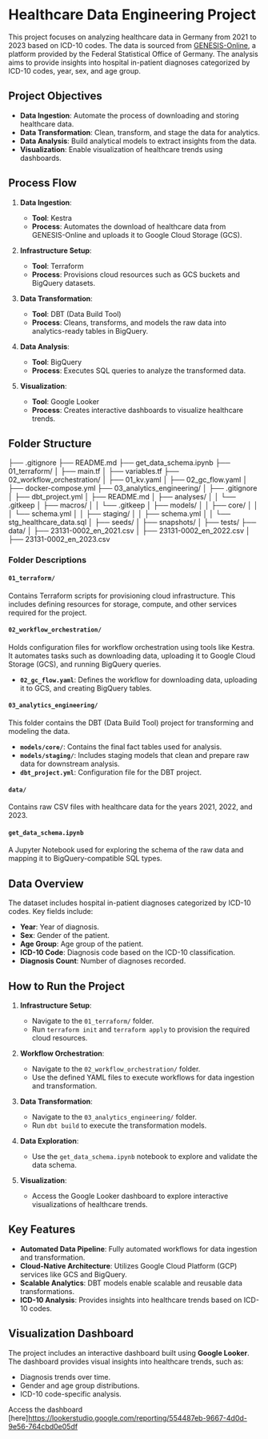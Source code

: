 # Healthcare Data Engineering Project

This project focuses on analyzing healthcare data in Germany from 2021 to 2023 based on ICD-10 codes. The data is sourced from [GENESIS-Online](https://www-genesis.destatis.de), a platform provided by the Federal Statistical Office of Germany. The analysis aims to provide insights into hospital in-patient diagnoses categorized by ICD-10 codes, year, sex, and age group.

## Project Objectives

- **Data Ingestion**: Automate the process of downloading and storing healthcare data.
- **Data Transformation**: Clean, transform, and stage the data for analytics.
- **Data Analysis**: Build analytical models to extract insights from the data.
- **Visualization**: Enable visualization of healthcare trends using dashboards.

## Process Flow

1. **Data Ingestion**:
   - **Tool**: Kestra
   - **Process**: Automates the download of healthcare data from GENESIS-Online and uploads it to Google Cloud Storage (GCS).

2. **Infrastructure Setup**:
   - **Tool**: Terraform
   - **Process**: Provisions cloud resources such as GCS buckets and BigQuery datasets.

3. **Data Transformation**:
   - **Tool**: DBT (Data Build Tool)
   - **Process**: Cleans, transforms, and models the raw data into analytics-ready tables in BigQuery.

4. **Data Analysis**:
   - **Tool**: BigQuery
   - **Process**: Executes SQL queries to analyze the transformed data.

5. **Visualization**:
   - **Tool**: Google Looker
   - **Process**: Creates interactive dashboards to visualize healthcare trends.


## Folder Structure

├── .gitignore ├── README.md ├── get_data_schema.ipynb ├── 01_terraform/ │ ├── main.tf │ ├── variables.tf ├── 02_workflow_orchestration/ │ ├── 01_kv.yaml │ ├── 02_gc_flow.yaml │ ├── docker-compose.yml ├── 03_analytics_engineering/ │ ├── .gitignore │ ├── dbt_project.yml │ ├── README.md │ ├── analyses/ │ │ └── .gitkeep │ ├── macros/ │ │ └── .gitkeep │ ├── models/ │ │ ├── core/ │ │ │ └── schema.yml │ │ ├── staging/ │ │ ├── schema.yml │ │ └── stg_healthcare_data.sql │ ├── seeds/ │ ├── snapshots/ │ ├── tests/ ├── data/ │ ├── 23131-0002_en_2021.csv │ ├── 23131-0002_en_2022.csv │ ├── 23131-0002_en_2023.csv 


### Folder Descriptions

#### `01_terraform/`
Contains Terraform scripts for provisioning cloud infrastructure. This includes defining resources for storage, compute, and other services required for the project.

#### `02_workflow_orchestration/`
Holds configuration files for workflow orchestration using tools like Kestra. It automates tasks such as downloading data, uploading it to Google Cloud Storage (GCS), and running BigQuery queries.

- **`02_gc_flow.yaml`**: Defines the workflow for downloading data, uploading it to GCS, and creating BigQuery tables.

#### `03_analytics_engineering/`
This folder contains the DBT (Data Build Tool) project for transforming and modeling the data.

- **`models/core/`**: Contains the final fact tables used for analysis.
- **`models/staging/`**: Includes staging models that clean and prepare raw data for downstream analysis.
- **`dbt_project.yml`**: Configuration file for the DBT project.

#### `data/`
Contains raw CSV files with healthcare data for the years 2021, 2022, and 2023.

#### `get_data_schema.ipynb`
A Jupyter Notebook used for exploring the schema of the raw data and mapping it to BigQuery-compatible SQL types.

## Data Overview

The dataset includes hospital in-patient diagnoses categorized by ICD-10 codes. Key fields include:

- **Year**: Year of diagnosis.
- **Sex**: Gender of the patient.
- **Age Group**: Age group of the patient.
- **ICD-10 Code**: Diagnosis code based on the ICD-10 classification.
- **Diagnosis Count**: Number of diagnoses recorded.

## How to Run the Project

1. **Infrastructure Setup**:
   - Navigate to the `01_terraform/` folder.
   - Run `terraform init` and `terraform apply` to provision the required cloud resources.

2. **Workflow Orchestration**:
   - Navigate to the `02_workflow_orchestration/` folder.
   - Use the defined YAML files to execute workflows for data ingestion and transformation.

3. **Data Transformation**:
   - Navigate to the `03_analytics_engineering/` folder.
   - Run `dbt build` to execute the transformation models.

4. **Data Exploration**:
   - Use the `get_data_schema.ipynb` notebook to explore and validate the data schema.

5. **Visualization**:
   - Access the Google Looker dashboard to explore interactive visualizations of healthcare trends.

## Key Features

- **Automated Data Pipeline**: Fully automated workflows for data ingestion and transformation.
- **Cloud-Native Architecture**: Utilizes Google Cloud Platform (GCP) services like GCS and BigQuery.
- **Scalable Analytics**: DBT models enable scalable and reusable data transformations.
- **ICD-10 Analysis**: Provides insights into healthcare trends based on ICD-10 codes.

## Visualization Dashboard

The project includes an interactive dashboard built using **Google Looker**. The dashboard provides visual insights into healthcare trends, such as:

- Diagnosis trends over time.
- Gender and age group distributions.
- ICD-10 code-specific analysis.

Access the dashboard [here]https://lookerstudio.google.com/reporting/554487eb-9667-4d0d-9e56-764cbd0e05df